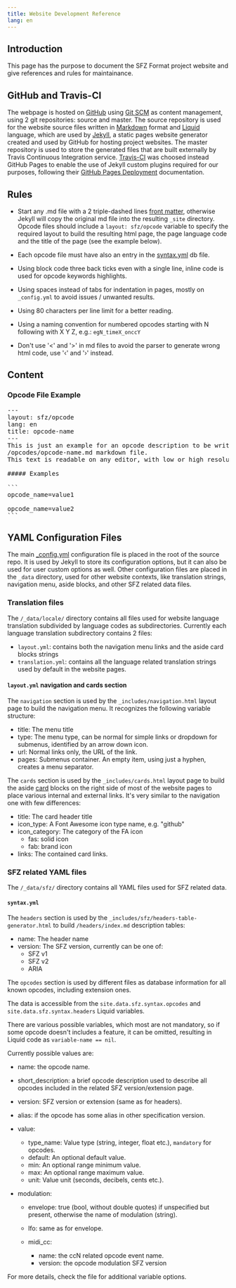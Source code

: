 ```yaml
---
title: Website Development Reference
lang: en
---
```

## Introduction

This page has the purpose to document the SFZ Format project website and give
references and rules for maintainance.

## GitHub and Travis-CI

The webpage is hosted on [GitHub] using [Git SCM]
as content management, using 2 git repositories: source and master.
The source repository is used for the website source files written in [Markdown]
format and [Liquid] language, which are used by [Jekyll],
a static pages website generator created and used by GitHub for hosting
project websites.
The master repository is used to store the generated files that are built
externally by Travis Continuous Integration service.
[Travis-CI] was choosed instead GitHub Pages to enable the use of Jekyll custom
plugins required for our purposes, following their [GitHub Pages Deployment]
documentation.

[Git SCM]: https://git-scm.com/
[GitHub]: https://github.com/sfzformat/sfzformat.github.io
[GitHub Pages Deployment]: https://docs.travis-ci.com/user/deployment/pages/
[Jekyll]: https://jekyllrb.com/
[Liquid]: https://shopify.github.io/liquid/
[Markdown]: https://daringfireball.net/projects/markdown/syntax
[Travis-CI]: https://travis-ci.com

## Rules

- Start any .md file with a 2 triple-dashed lines [front matter],
  otherwise Jekyll will copy the original md file into the resulting `_site`
  directory.
  Opcode files should include a `layout: sfz/opcode` variable to specify the
  required layout to build the resulting html page, the page language code and
  the title of the page (see the example below).

- Each opcode file must have also an entry in the [syntax.yml] db file.

- Using block code three back ticks even with a single line, inline code is used
  for opcode keywords highlights.

- Using spaces instead of tabs for indentation in pages, mostly on `_config.yml`
  to avoid issues / unwanted results.

- Using 80 characters per line limit for a better reading.

- Using a naming convention for numbered opcodes starting with N following with
  X Y Z, e.g.: `egN_timeX_onccY`

- Don't use '<' and '>' in md files to avoid the parser to generate wrong html
  code, use '‹' and '›' instead.

[front matter]: https://jekyllrb.com/docs/front-matter/
[syntax.yml]: #syntaxyml

## Content

### Opcode File Example

<?prettify?>
<pre class="prettyprint">
---
layout: sfz/opcode
lang: en
title: opcode-name
---
This is just an example for an opcode description to be written in some
/opcodes/opcode-name.md markdown file.
This text is readable on any editor, with low or high resolutions.

##### Examples

```
opcode_name=value1

opcode_name=value2
```
</pre>

## YAML Configuration Files

The main [_config.yml] configuration file is placed in the root of the source repo.
It is used by Jekyll to store its configuration options, but it can also be used
for user custom options as well.
Other configuration files are placed in the `_data` directory, used for other
website contexts, like translation strings, navigation menu, aside blocks,
and other SFZ related data files.

[_config.yml]: https://jekyllrb.com/docs/configuration/

### Translation files

The `/_data/locale/` directory contains all files used for website
language translation subdivided by language codes as subdirectories.
Currently each language translation subdirectory contains 2 files:

- `layout.yml`: contains both the navigation menu links and the aside card blocks
	strings
- `translation.yml`: contains all the language related translation strings used
	by default in the website pages.

#### `layout.yml` navigation and cards section

The `navigation` section is used by the `_includes/navigation.html` layout page
to build the navigation menu. It recognizes the following variable structure:

- title: The menu title
- type:  The menu type, can be normal for simple links or dropdown for submenus,
         identified by an arrow down icon.
- url:   Normal links only, the URL of the link.
- pages: Submenus container. An empty item, using just a hyphen,
         creates a menu separator.

The `cards` section is used by the `_includes/cards.html` layout page to build
the aside [card] blocks on the right side of most of the website pages to place
various internal and external links.
It's very similar to the navigation one with few differences:

- title: The card header title
- icon_type: A Font Awesome icon type name, e.g. "github"
- icon_category: The category of the FA icon
  - fas: solid icon
  - fab: brand icon
- links: The contained card links.

[card]: https://getbootstrap.com/docs/4.0/components/card/

### SFZ related YAML files

The `/_data/sfz/` directory contains all YAML files used for SFZ related data.

#### `syntax.yml`

The `headers` section is used by the `_includes/sfz/headers-table-generator.html`
to build `/headers/index.md` description tables:

- name: The header name
- version: The SFZ version, currently can be one of:
  - SFZ v1
  - SFZ v2
  - ARIA

The `opcodes` section is used by different files as database information for all
known opcodes, including extension ones.

The data is accessible from the `site.data.sfz.syntax.opcodes` and
 `site.data.sfz.syntax.headers` Liquid variables.

There are various possible variables, which most are not mandatory, so if some
opcode doesn't includes a feature, it can be omitted, resulting in Liquid code as
`variable-name == nil`.

Currently possible values are:

- name: the opcode name.

- short_description: a brief opcode description used to describe all opcodes
  included in the related SFZ version/extension page.

- version: SFZ version or extension (same as for headers).

- alias: if the opcode has some alias in other specification version.

- value:
  - type_name: Value type (string, integer, float etc.), `mandatory` for opcodes.
  - default:   An optional default value.
  - min:       An optional range minimum value.
  - max:       An optional range maximum value.
  - unit:      Value unit (seconds, decibels, cents etc.).

- modulation:
  - envelope: true (bool, without double quotes) if unspecified but present,
              otherwise the name of modulation (string).

  - lfo: same as for envelope.

  - midi_cc:
    - name: the ccN related opcode event name.
    - version: the opcode modulation SFZ version

For more details, check the file for additional variable options.
